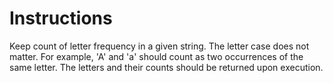 # Instructions

Keep count of letter frequency in a given string. The letter case does not matter. For example, 'A' and 'a' should count as two occurrences of the same letter. The letters and their counts should be returned upon execution.
